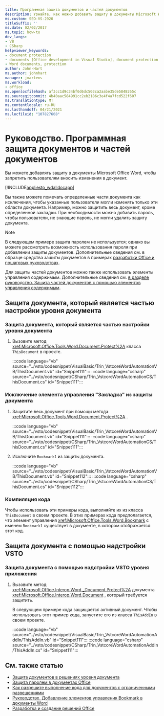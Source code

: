 ```yaml
---
title: Программная защита документов и частей документов
description: Узнайте, как можно добавить защиту в документы Microsoft Word, чтобы запретить пользователям вносить изменения в документ.
ms.custom: SEO-VS-2020
titleSuffix: ''
ms.date: 02/02/2017
ms.topic: how-to
dev_langs:
- VB
- CSharp
helpviewer_keywords:
- document protection
- documents [Office development in Visual Studio], document protection
- Word documents, protection
author: John-Hart
ms.author: johnhart
manager: jmartens
ms.workload:
- office
ms.openlocfilehash: af3cc1d9c34bf0d6dc503ca2aabe35de5848265c
ms.sourcegitcommit: 4b40aac584991cc2eb2186c3e4f4a7fcd522f607
ms.translationtype: MT
ms.contentlocale: ru-RU
ms.lasthandoff: 04/21/2021
ms.locfileid: "107827608"
---
```

# <a name="how-to-programmatically-protect-documents-and-parts-of-documents"></a>Руководство. Программная защита документов и частей документов
  Вы можете добавлять защиту в документы Microsoft Office Word, чтобы запретить пользователям вносить изменения в документ.

 [!INCLUDE[appliesto_wdalldocapp](../vsto/includes/appliesto-wdalldocapp-md.md)]

 Вы также можете помечать определенные части документа как исключения, чтобы указанные пользователи могли изменять только эти области документа. Например, можно защитить весь документ, кроме определенной закладки. При необходимости можно добавить пароль, чтобы пользователи, не знающие пароль, не могли удалить защиту документа.

> [!NOTE]
> В следующем примере защита паролем не используется; однако вы можете рассмотреть возможность использования пароля при добавлении защиты документов. Дополнительные сведения см. в образце средства защиты документов в примерах [разработки Office и пошаговых руководствах](../vsto/office-development-samples-and-walkthroughs.md).

 Для защиты частей документов можно также использовать элементы управления содержимым. Дополнительные сведения см. [в разделе руководство. Защита частей документов с помощью элементов управления содержимым](../vsto/how-to-protect-parts-of-documents-by-using-content-controls.md).

## <a name="protect-a-document-that-is-part-of-a-document-level-customization"></a>Защита документа, который является частью настройки уровня документа

### <a name="to-protect-a-document-that-is-part-of-a-document-level-customization"></a>Защита документа, который является частью настройки уровня документа

1. Вызовите метод <xref:Microsoft.Office.Tools.Word.Document.Protect%2A> класса `ThisDocument` в проекте.

     :::code language="vb" source="../vsto/codesnippet/VisualBasic/Trin_VstcoreWordAutomationVB/ThisDocument.vb" id="Snippet111":::
     :::code language="csharp" source="../vsto/codesnippet/CSharp/Trin_VstcoreWordAutomationCS/ThisDocument.cs" id="Snippet111":::

### <a name="to-exclude-a-bookmark-control-from-document-protection"></a>Исключение элемента управления "Закладка" из защиты документа

1. Защитите весь документ при помощи метода <xref:Microsoft.Office.Tools.Word.Document.Protect%2A> .

     :::code language="vb" source="../vsto/codesnippet/VisualBasic/Trin_VstcoreWordAutomationVB/ThisDocument.vb" id="Snippet111":::
     :::code language="csharp" source="../vsto/codesnippet/CSharp/Trin_VstcoreWordAutomationCS/ThisDocument.cs" id="Snippet111":::

2. Исключите `Bookmark1` из защиты документа.

     :::code language="vb" source="../vsto/codesnippet/VisualBasic/Trin_VstcoreWordAutomationVB/ThisDocument.vb" id="Snippet112":::
     :::code language="csharp" source="../vsto/codesnippet/CSharp/Trin_VstcoreWordAutomationCS/ThisDocument.cs" id="Snippet112":::

### <a name="compile-the-code"></a>Компиляция кода
 Чтобы использовать эти примеры кода, выполняйте их из класса `ThisDocument` в своем проекте. В этих примерах кода предполагается, что элемент управления <xref:Microsoft.Office.Tools.Word.Bookmark> с именем `Bookmark1` существует в документе, в котором отображается этот код.

## <a name="protect-a-document-by-using-a-vsto-add-in"></a>Защита документа с помощью надстройки VSTO

### <a name="to-protect-a-document-by-using-an-application-level-vsto-add-in"></a>Защита документа с помощью надстройки VSTO уровня приложения

1. Вызовите метод <xref:Microsoft.Office.Interop.Word._Document.Protect%2A> документа <xref:Microsoft.Office.Interop.Word.Document> , который требуется защитить.

     В следующем примере кода защищается активный документ. Чтобы использовать этот пример кода, запустите его из класса `ThisAddIn` в своем проекте.

     :::code language="vb" source="../vsto/codesnippet/VisualBasic/Trin_VstcoreWordAutomationAddIn/ThisAddIn.vb" id="Snippet111":::
     :::code language="csharp" source="../vsto/codesnippet/CSharp/Trin_VstcoreWordAutomationAddIn/ThisAddIn.cs" id="Snippet111":::

## <a name="see-also"></a>См. также статью
- [Защита документов в решениях уровня документа](../vsto/document-protection-in-document-level-solutions.md)
- [Защита паролем в документах Office](../vsto/password-protection-on-office-documents.md)
- [Как разрешите выполнение кода для документов с ограниченными разрешениями](../vsto/how-to-permit-code-to-run-behind-documents-with-restricted-permissions.md)
- [Руководство. Добавление элементов управления Bookmark в документы Word](../vsto/how-to-add-bookmark-controls-to-word-documents.md)
- [Разработка и создание решений Office](../vsto/designing-and-creating-office-solutions.md)
